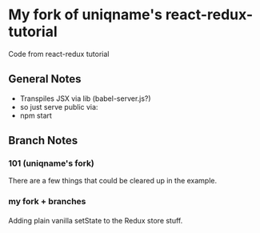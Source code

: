 # My fork of uniqname's react-redux-tutorial

Code from react-redux tutorial

## General Notes
- Transpiles JSX via lib (babel-server.js?)
- so just serve public via:
- npm start

## Branch Notes

### 101 (uniqname's fork)
There are a few things that could be cleared up in the example.

### my fork + branches
#### 
Adding plain vanilla setState to the Redux store stuff.
